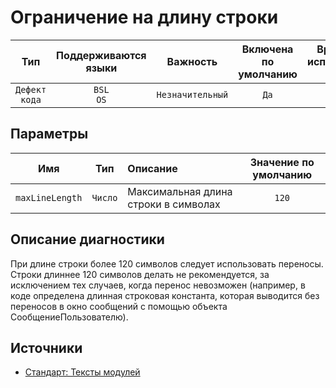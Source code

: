 # Ограничение на длину строки

| Тип | Поддерживаются<br/>языки | Важность | Включена<br/>по умолчанию | Время на<br/>исправление (мин) | Тэги |
| :-: | :-: | :-: | :-: | :-: | :-: |
| `Дефект кода` | `BSL`<br/>`OS` | `Незначительный` | `Да` | `1` | `standard`<br/>`badpractice` |

## Параметры 

| Имя | Тип | Описание | Значение по умолчанию |
| :-: | :-: | :-- | :-: |
| `maxLineLength` | `Число` | Максимальная длина строки в символах | `120` |

<!-- Блоки выше заполняются автоматически, не трогать -->
## Описание диагностики

При длине строки более 120 символов следует использовать переносы. Строки длиннее 120 символов делать не рекомендуется, за исключением тех случаев, когда перенос невозможен (например, в коде определена длинная строковая константа, которая выводится без переносов в окно сообщений с помощью объекта СообщениеПользователю).

## Источники

* [Стандарт: Тексты модулей](https://its.1c.ru/db/v8std#content:456:hdoc)
